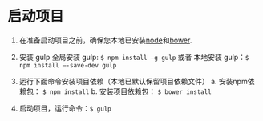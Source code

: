 # 启动项目
1. 在准备启动项目之前，确保您本地已安装[node](https://nodejs.org/en/)和[bower](https://bower.io/#install-bower).

2. 安装 gulp
	全局安装 gulp: `$ npm install –g gulp` 或者  本地安装 gulp：`$ npm install –-save-dev gulp`
	
3. 运行下面命令安装项目依赖（本地已默认保留项目依赖文件）
	a. 安装npm依赖包： `$ npm install`
	b. 安装项目依赖包： `$ bower install`

4. 启动项目，运行命令：`$ gulp`
